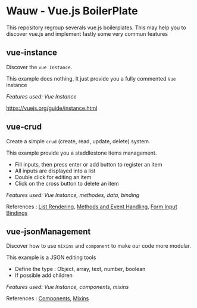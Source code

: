 # Wauw - Vue.js BoilerPlate

This repository regroup severals vue.js boilerplates. This may help you to discover vue.js and implement fastly some very commun features

## vue-instance

Discover the `vue Instance`.

This example does nothing. It just provide you a fully commented `Vue` instance


_Features used: Vue Instance_

https://vuejs.org/guide/instance.html

## vue-crud

Create a simple `crud` (create, read, update, delete) system.

This example provide you a staddlestone items management. 

* Fill inputs, then press enter or add button to register an item
* All inputs are displayed into a list
* Double click for editing an item
* Click on the cross button to delete an item

_Features used: Vue Instance, methodes, data, binding_

References : [List Rendering](https://vuejs.org/guide/list.html), [Methods and Event Handling](https://vuejs.org/guide/events.html), [Form Input Bindings](https://vuejs.org/guide/forms.html)

## vue-jsonManagement

Discover how to use `mixins` and `component` to make our code more modular.

This example is a JSON editing tools

* Define the type : Object, array, text, number, boolean
* If possible add children

_Features used: Vue Instance, components, mixins_

References : [Components](https://vuejs.org/guide/components.html), [Mixins](https://vuejs.org/guide/mixins.html)
